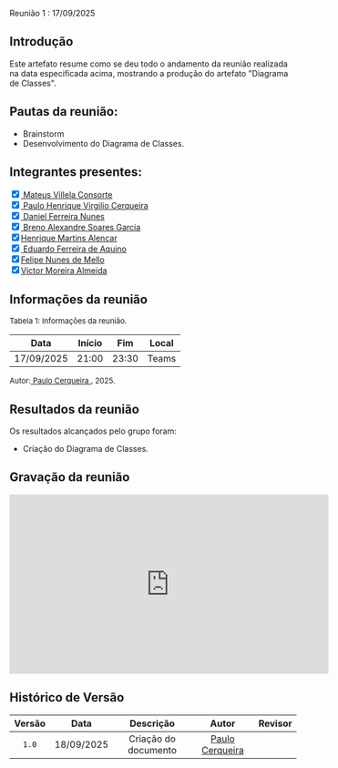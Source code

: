 Reunião 1 : 17/09/2025

## Introdução

Este artefato resume como se deu todo o andamento da reunião realizada na data especificada acima, mostrando a produção do artefato "Diagrama de Classes".


## Pautas da reunião:

- Brainstorm
- Desenvolvimento do Diagrama de Classes.


## Integrantes presentes:

<label><input type="checkbox" checked abled>[ Mateus Villela Consorte ](https://github.com/MVConsorte)</label><br>
<label><input type="checkbox" checked abled>[ Paulo Henrique Virgilio Cerqueira ](https://github.com/paulocerqr)</label><br>
<label><input type="checkbox" checked abled>[ Daniel Ferreira Nunes ](https://github.com/Mach1r0)</label><br>
<label><input type="checkbox" checked abled>[ Breno Alexandre Soares Garcia ](https://github.com/brenoalexandre0)</label><br>
<label><input type="checkbox" checked abled>[Henrique Martins Alencar](https://github.com/henryqma)</label><br>
<label><input type="checkbox" checked abled>[ Eduardo Ferreira de Aquino ](https://github.com/fxred)</label><br>
<label><input type="checkbox" checked abled>[Felipe Nunes de Mello](https://github.com/FelipeNunesdM)</label><br>
<label><input type="checkbox" checked abled>[Víctor Moreira Almeida](https://github.com/aqela-batata-alt)</label><br>

## Informações da reunião

<font size="2" >

<p > Tabela 1: Informações da reunião. </p>

</font>

| Data | Início | Fim | Local |
|:-:|:-:|:-:|:-:|
| 17/09/2025  | 21:00 | 23:30  | Teams |

<font size="2" >

<p>Autor:<a href= "https://github.com/paulocerq"> Paulo Cerqueira </a>, 2025.</p>

</font>

## Resultados da reunião

Os resultados alcançados pelo grupo foram:

 - Criação do Diagrama de Classes.


## Gravação da reunião

<iframe width="560" height="315" src="https://www.youtube.com/embed/JWmqjNTjG2A" title="YouTube video player" frameborder="0" allow="accelerometer; autoplay; clipboard-write; encrypted-media; gyroscope; picture-in-picture; web-share" referrerpolicy="strict-origin-when-cross-origin" allowfullscreen></iframe>

## Histórico de Versão

| Versão | Data | Descrição | Autor | Revisor
|:-:|:-:|:-:|:-:|:-:|
|`1.0`| 18/09/2025 | Criação do documento| [Paulo Cerqueira](https://github.com/paulocerqr)| []() |
